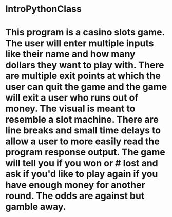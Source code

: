 # IntroPythonClass
# This program is a casino slots game. The user will enter multiple inputs like their name and how many dollars they want to play with. There are multiple exit points at which the user can quit the game and the game will exit a user who runs out of money. The visual is meant to resemble a slot machine. There are line breaks and small time delays to allow a user to more easily read the program response output. The game will tell you if you won or # lost and ask if you'd like to play again if you have enough money for another round. The odds are against but gamble away.
